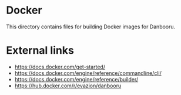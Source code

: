 # Docker

This directory contains files for building Docker images for Danbooru.

# External links

* https://docs.docker.com/get-started/
* https://docs.docker.com/engine/reference/commandline/cli/
* https://docs.docker.com/engine/reference/builder/
* https://hub.docker.com/r/evazion/danbooru